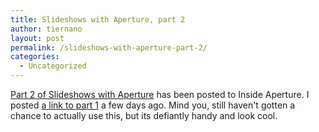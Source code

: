 ```yaml
---
title: Slideshows with Aperture, part 2
author: tiernano
layout: post
permalink: /slideshows-with-aperture-part-2/
categories:
  - Uncategorized
---
```

[Part 2 of Slideshows with Aperture][1] has been posted to Inside Aperture. I posted [a link to part 1][2] a few days ago. Mind you, still haven't gotten a chance to actually use this, but its defiantly handy and look cool.

 [1]: http://digitalmedia.oreilly.com/2007/08/15/slideshows-part-2.html
 [2]: http://tiernanotoolephotography.com/blog/2007/08/10/slideshows-with-aperture/